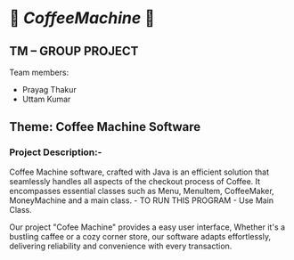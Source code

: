 # :beginner: ***CoffeeMachine*** :beginner:

## TM – GROUP PROJECT ##
Team members: <br/> 

 * Prayag Thakur
 * Uttam Kumar


## Theme: Coffee Machine Software ##

### Project Description:- ###
Coffee Machine software, crafted with Java is an efficient solution that seamlessly handles all aspects of the checkout process of Coffee. It encompasses essential classes such as Menu, MenuItem, CoffeeMaker, MoneyMachine and a main class. - TO RUN THIS PROGRAM - Use Main Class.

Our project "Cofee Machine" provides a easy user interface, Whether it's a bustling caffee or a cozy corner store, our software adapts effortlessly, delivering reliability and convenience with every transaction.
